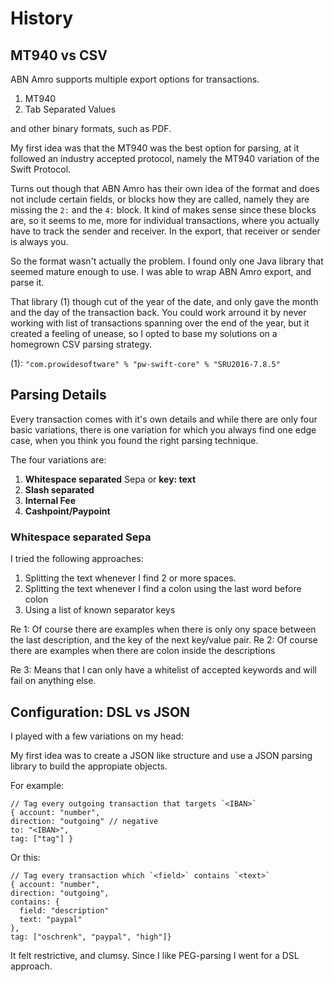 # History

## MT940 vs CSV

ABN Amro supports multiple export options for transactions.

1. MT940 
2. Tab Separated Values

and other binary formats, such as PDF.

My first idea was that the MT940 was the best option for parsing, at it followed
an industry accepted protocol, namely the MT940 variation of the Swift Protocol.

Turns out though that ABN Amro has their own idea of the format and does not
include certain fields, or blocks how they are called, namely they are missing 
the `2:` and the `4:` block. It kind of makes sense since these blocks are, so it
seems to me, more for individual transactions, where you actually have to track 
the sender and receiver. In the export, that receiver or sender is always you.

So the format wasn't actually the problem. I found only one Java library that 
seemed mature enough to use. I was able to wrap ABN Amro export, and parse it. 

That library (1) though cut of the year of the date, and only gave the month and
the day of the transaction back. You could work arround it by never working with 
list of  transactions spanning over the end of the year, but it created a
feeling of unease, so I opted to base my solutions on a homegrown CSV parsing
strategy.

(1): `"com.prowidesoftware" % "pw-swift-core" % "SRU2016-7.8.5"`

## Parsing Details

Every transaction comes with it's own details and while there are only four basic
variations, there is one variation for which you always find one edge case, when
you think you found the right parsing technique.

The four variations are:

1. **Whitespace separated** Sepa or **key: text**
2. **Slash separated** 
3. **Internal Fee**
4. **Cashpoint/Paypoint**

### Whitespace separated Sepa

I tried the following approaches:

1. Splitting the text whenever I find 2 or more spaces.
2. Splitting the text whenever I find a colon using the last word before colon
3. Using a list of known separator keys

Re 1: Of course there are examples when there is only ony space between the 
last description, and the key of the next key/value pair.
Re 2: Of course there are examples when there are colon inside the descriptions

Re 3: Means that I can only have a whitelist of accepted keywords and will fail
on anything else. 

## Configuration: DSL vs JSON

I played with a few variations on my head:

My first idea was to create a JSON like structure and use a JSON parsing library
to build the appropiate objects.

For example:

```
// Tag every outgoing transaction that targets `<IBAN>`
{ account: "number",
direction: "outgoing" // negative
to: "<IBAN>",
tag: ["tag"] }
```

Or this:

```
// Tag every transaction which `<field>` contains `<text>`
{ account: "number",
direction: "outgoing",
contains: {
  field: "description"
  text: "paypal"
},
tag: ["oschrenk", "paypal", "high"]}
```

It felt restrictive, and clumsy. Since I like PEG-parsing I went for a DSL
 approach.
